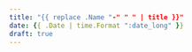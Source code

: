 ```yaml
---
title: "{{ replace .Name "-" " " | title }}"
date: {{ .Date | time.Format ":date_long" }}
draft: true
---
```


